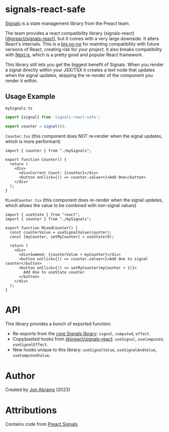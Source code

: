 # signals-react-safe

[Signals]([@preact/signals](https://github.com/preactjs/signals)) is a state management library from the Preact team.

The team provides a react compatibility library (signals-react)[[@preact/signals-react](https://github.com/preactjs/signals/tree/main/packages/react)], but it comes with a very large downside: It alters React's internals. This is a [big no-no](https://github.com/facebook/react/issues/26704#issuecomment-1522044060) for mainting compatibility with future versions of React, creating risk for your project. It also breaks compatibility with [Next.js](https://nextjs.org/), which is a pretty good and popular React framework.

This library still lets you get the biggest benefit of Signals. When you render a signal directly within your JSX/TSX it creates a text node that updates when the signal updates, skipping the re-render of the component you render it within.

## Usage Example

`mySignals.ts`

```ts
import {signal} from 'signals-react-safe';

export counter = signal(0);
```

`Counter.tsx` (this component does NOT re-render when the signal updates, which is more performant)

```tsx
import { counter } from "./mySignals";

export function Counter() {
  return (
    <div>
      <div>Current Count: {counter}</div>
      <button onClick={() => counter.value++}>Add One</button>
    </div>
  );
}
```

`MixedCounter.tsx` (this component does re-render when the signal updates, which allows the value to be combined with non-signal values)

```tsx
import { useState } from "react";
import { counter } from "./mySignals";

export function MixedCounter() {
  const counterValue = useSignalValue(counter);
  const [myCounter, setMyCounter] = useState(0);

  return (
    <div>
      <div>Summed: {counterValue + myCounter}</div>
      <button onClick={() => counter.value++}>Add One to signal counter</button>
      <button onClick={() => setMyCounter(myCounter + 1)}>
        Add One to useState counter
      </button>
    </div>
  );
}
```

# API

This library provides a bunch of exported function:

- Re-exports from the [core Signals library](https://github.com/preactjs/signals): `signal`, `computed`, `effect`.
- Copy/pasted hooks from [@preact/signals-react](https://github.com/preactjs/signals/blob/main/packages/react): `useSignal`, `useComputed`, `useSignalEffect`.
- New hooks unique to this library: `useSignalValue`, `useSignalAndValue`, `useComputedValue`.

# Author

Created by [Jon Abrams](https://threads.net/jon.abrams) (2023)

# Attributions

Contains code from [Preact Signals](https://github.com/preactjs/signals)
